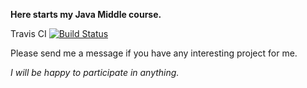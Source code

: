 <strong> Here starts my Java Middle course. </strong>



Travis CI [![Build Status](https://app.travis-ci.com/i1rr/job4j_threads.svg?branch=main)](https://app.travis-ci.com/i1rr/job4j_threads)

<p>Please send me a message if you have any interesting project for me. </p>
<i> I will be happy to participate in anything.</i>